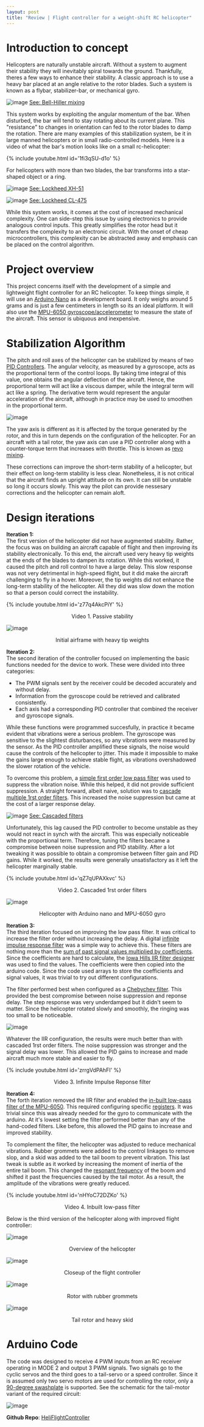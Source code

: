 ```yaml
---
layout: post
title: "Review | Flight controller for a weight-shift RC helicopter"
---
```


# Introduction to concept

Helicopters are naturally unstable aircraft. Without a system to augment their stability they will inevitably spiral towards the ground. Thankfully, theres a few ways to enhance their stability. A classic approach is to use a heavy bar placed at an angle relative to the rotor blades. Such a system is known as a flybar, stabilizer-bar, or mechanical gyro.  

![image](/img/heli_controller/HillerHead500pics.gif)
[See: Bell-Hiller mixing]()

This system works by exploiting the angular momentum of the bar. When disturbed, the bar will tend to stay rotating about its current plane. This "resistance" to changes in orientation can fed to the rotor blades to damp the rotation. There are many examples of this stabilization system, be it in large manned helicopters or in small radio-controlled models. Here is a video of what the bar's motion looks like on a small rc-helicopter:  

{% include youtube.html id='1fi3qSU-d1o' %}   

For helicopters with more than two blades, the bar transforms into a star-shaped object or a ring. 

![image](/img/heli_controller/lok_xh-51.gif)
[See: Lockheed XH-51](https://www.aviastar.org/helicopters_eng/lok_xh-51.php)

![image](/img/heli_controller/lok_cl-475.gif)
[See: Lockheed CL-475](https://sites.google.com/site/stingrayslistofrotorcraft/lockheed-cl-475)

While this system works, it comes at the cost of increased mechanical complexity. One can side-step this issue by using electronics to provide analogous control inputs. This greatly simplifies the rotor head but it transfers the complexity to an electronic circuit. With the onset of cheap microcontrollers, this complexity can be abstracted away and emphasis can be placed on the control algorithm.

# Project overview

This project concerns itself with the development of a simple and lightweight flight controller for an RC helicopter. To keep things simple, it will use an [Arduino Nano](https://store.arduino.cc/products/arduino-nano) as a development board. It only weighs around 5 grams and is just a few centimeters in length so its an ideal platform. It will also use the [MPU-6050 gyroscope/accelerometer](https://create.arduino.cc/projecthub/CiferTech/what-is-mpu6050-b3b178) to measure the state of the aircraft. This sensor is ubiquous and inexpensive. 

# Stabilization Algorithm

The pitch and roll axes of the helicopter can be stabilized by means of two [PID Controllers](https://en.wikipedia.org/wiki/PID_controller). The angular velocity, as measured by a gyroscope, acts as the proportional term of the control loops. By taking time integral of this value, one obtains the angular deflection of the aircraft. Hence, the proportional term will act like a viscous damper, while the integral term will act like a spring. 
The derivative term would represent the angular acceleration of the aircraft, although in practice may be used to smoothen in the proportional term. 

![image](/img/heli_controller/pid-response.jpg)

The yaw axis is different as it is affected by the torque generated by the rotor, and this in turn depends on the configuration of the helicopter. For an aircraft with a tail rotor, the yaw axis can use a PID controller along with a counter-torque term that increases with throttle. This is known as [revo mixing](https://helihack.co.uk/revomixing).  

These corrections can improve the short-term stability of a helicopter, but their effect on long-term stability is less clear. Nonetheless, it is not critical that the aircraft finds an upright attitude on its own. It can still be unstable so long it occurs slowly. This way the pilot can provide nessesary corrections and the helicopter can remain aloft.

# Design iterations
__Iteration 1:__  
The first version of the helicopter did not have augmented stability. Rather, the focus was on building an aircraft capable of flight and then improving its stability electronically. To this end, the aircraft used very heavy tip weights at the ends of the blades to dampen its rotation. While this worked, it caused the pitch and roll control to have a large delay. This slow response was not very detrimental in high-speed flight, but it did make the aircraft challenging to fly in a hover. Moreover, the tip weights did not enhance the long-term stability of the helicopter. All they did was slow down the motion so that a person could correct the instability. 

{% include youtube.html id='z77q4AkcPiY' %}   
<p align="center"> Video 1. Passive stability</p>

![image](/img/heli_controller/heli-v1-nostab.JPG)
<p align="center">Initial airframe with heavy tip weights</p>

__Iteration 2:__  
The second iteration of the controller focused on implementing the basic functions needed for the device to work. These were divided into three categories:

- The PWM signals sent by the receiver could be decoded accurately and without delay.
- Information from the gyroscope could be retrieved and calibrated consistently.
- Each axis had a corresponding PID controller that combined the receiver and gyroscope signals.

While these functions were programmed succesfully, in practice it became evident that vibrations were a serious problem. The gyroscope was sensitive to the slightest disturbances, so any vibrations were measured by the sensor. As the PID controller amplified these signals, the noise would cause the controls of the helicopter to jitter. This made it impossible to make the gains large enough to achieve stable flight, as vibrations overshadowed the slower rotation of the vehicle. 

To overcome this problem, a [simple first order low pass filter](http://www.tsdconseil.fr/tutos/tuto-iir1-en.pdf) was used to suppress the vibration noise. While this helped, it did not provide sufficient suppression. A straight forward, albeit naive, solution was to [cascade multiple 1rst order filters](https://2n3904blog.com/cascading-single-pole-filters/). This increased the noise suppression but came at the cost of a larger response delay.  

![image](/img/heli_controller/cascade-response.png)
[See: Cascaded filters](https://wiki.analog.com/university/labs/cascaded_rc_adalm2000)

Unfortunately, this lag caused the PID controller to become unstable as they would not react in synch with the aircraft. This was especially noticeable with the proportional term. Therefore, tuning the filters became a compromise between noise supression and PID stability. After a lot tweaking it was possible to obtain a compromise between filter gain and PID gains. While it worked, the results were generally unsatisfactory as it left the helicopter marginally stable.  
  
{% include youtube.html id='qZ7qUPAXkvc' %}   
<p align="center"> Video 2. Cascaded 1rst order filters</p>

![image](/img/heli_controller/heli-v2-wires.JPG)
<p align="center">Helicopter with Arduino nano and MPU-6050 gyro</p>

__Iteration 3:__  
The third iteration focused on improving the low pass filter. It was critical to increase the filter order without increasing the delay. A digital [infinite impulse response filter](https://en.wikipedia.org/wiki/Infinite_impulse_response) was a simple way to achieve this. These filters are nothing more than the [sum of past signal values multiplied by coefficients](https://ccrma.stanford.edu/~jos/filters/Difference_Equation.html). Since the coefficients are hard to calculate, the [Iowa Hills IIR filter designer](https://web.archive.org/web/20201112004255/http://www.iowahills.com/5FIRFiltersPage.html) was used to find the values. The coefficients were then copied into the arduino code. Since the code used arrays to store the coefficients and signal values, it was trivial to try out different configurations. 

The filter performed best when configured as a [Chebychev filter](https://web.archive.org/web/20200706034508/http://www.iowahills.com/IIRChebyshevFilters.html). This provided the best compromise between noise suppression and reponse delay. The step response was very underdamped but it didn't seem to matter. Since the helicopter rotated slowly and smoothly, the ringing was too small to be noticeable.  

![image](/img/heli_controller/filter-step-response.png)

Whatever the IIR configuration, the results were much better than with cascaded 1rst order filters. The noise suppression was stronger and the signal delay was lower. This allowed the PID gains to increase and made aircraft much more stable and easier to fly. 
 
{% include youtube.html id='zrrgVdPAhFI' %}   
<p align="center"> Video 3. Infinite Impulse Reponse filter</p>

__Iteration 4:__  
The forth iteration removed the IIR filter and enabled the [in-built low-pass filter of the MPU-6050](https://deepbluembedded.com/mpu6050-with-microchip-pic-accelerometer-gyroscope-interfacing-with-pic/). This required configuring specific [registers](https://stackoverflow.com/questions/45655256/activting-low-pass-filter-on-mpu6050#45655539). It was trivial since this was already needed for the gyro to communicate with the arduino. At it's lowest setting the filter performed better than any of the hand-coded filters. Like before, this allowed the PID gains to increase and improved stability. 

To complement the filter, the helicopter was adjusted to reduce mechanical vibrations. Rubber grommets were added to the control linkages to remove slop, and a skid was added to the tail boom to prevent vibration. This last tweak is subtle as it worked by increasing the moment of inertia of the entire tail boom. This changed the [resonant frequency](http://facstaff.cbu.edu/~pshiue/Courses/ME318/Notes/Lecture17.pdf) of the boom and shifted it past the frequencies caused by the tail motor. As a result, the amplitude of the vibrations were greatly reduced.  

{% include youtube.html id='nHYoC72DZKo' %}   
<p align="center"> Video 4. Inbuilt low-pass filter</p>

Below is the third version of the helicopter along with improved flight controller:

![image](https://raw.githubusercontent.com/RCmags/HeliFlightController/refs/heads/main/images/side_view.JPG)
<p align="center">Overview of the helicopter</p>

![image](https://raw.githubusercontent.com/RCmags/HeliFlightController/refs/heads/main/images/arduino_view.JPG)  
<p align="center">Closeup of the flight controller</p>

![image](/img/heli_controller/main_rotor.JPG)
<p align="center">Rotor with rubber grommets</p>

![image](/img/heli_controller/tail_rotor.JPG)
<p align="center">Tail rotor and heavy skid</p>

# Arduino Code
The code was designed to receive 4 PWM inputs from an RC receiver operating in MODE 2 and output 3 PWM signals. Two signals go to the cyclic servos and the third goes to a tail-servo or a speed controller. Since it is assumed only two servo motors are used for controlling the rotor, only a [90-degree swashplate](https://www.rchelicopterfun.com/ccpm.html) is supported. See the schematic for the tail-motor variant of the required circuit:

![image](https://raw.githubusercontent.com/RCmags/HeliFlightController/refs/heads/main/images/diagram/schematic.png)

__Github Repo__:
[HeliFlightController](https://github.com/RCmags/HeliFlightController)
